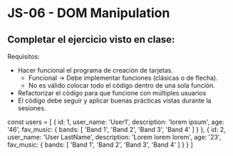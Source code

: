 # JS-06 - DOM Manipulation

## Completar el ejercicio visto en clase:

Requisitos:

- Hacer funcional el programa de creación de tarjetas.
   - Funcional -> Debe implementar funciones (clásicas o de flecha).
   - No es válido colocar todo el código dentro de una sola función.
- Refactorizar el código para que funcione con múltiples usuarios
- El código debe seguir y aplicar buenas prácticas vistas durante la sesiones.

const users = [
    {
        id: 1,
        user_name: 'User1',
        description: 'lorem ipsum',
        age: '46',
        fav_music: {
            bands: [
                'Band 1', 'Band 2', 'Band 3', 'Band 4'
            ]
        }
    },
    {
        id: 2,
        user_name: 'User LastName',
        description: 'Lorem lorem lorem',
        age: '23',
        fav_music: {
            bands: [
               'Band 1', 'Band 2', 'Band 3', 'Band 4'
            ]
        }
    }
]